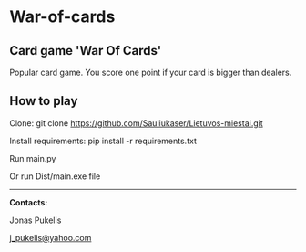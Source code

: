 # War-of-cards

## Card game 'War Of Cards'
Popular card game. You score one point if your card is bigger than dealers.

## How to play

Clone:
git clone https://github.com/Sauliukaser/Lietuvos-miestai.git

Install requirements:
pip install -r requirements.txt

Run main.py

Or run Dist/main.exe file

---
**Contacts:**

Jonas Pukelis

j_pukelis@yahoo.com
